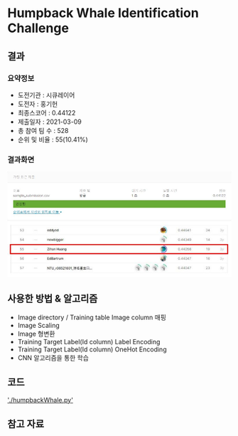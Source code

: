 # Humpback Whale Identification Challenge
## 결과

### 요약정보

- 도전기관 : 시큐레이어
- 도전자 : 홍기헌
- 최종스코어 : 0.44122
- 제출일자 : 2021-03-09
- 총 참여 팀 수 : 528
- 순위 및 비율 : 55(10.41%)

### 결과화면

![invasive_score](./img/final.JPG)
![invasive_rank](./img/leaderboard.JPG)

## 사용한 방법 & 알고리즘

- Image directory / Training table Image column 매핑
- Image Scaling
- Image 형변환
- Training Target Label(Id column) Label Encoding
- Training Target Label(Id column) OneHot Encoding
- CNN 알고리즘을 통한 학습

## 코드

['./humpbackWhale.py'](./humpbackWhale.py)


## 참고 자료
